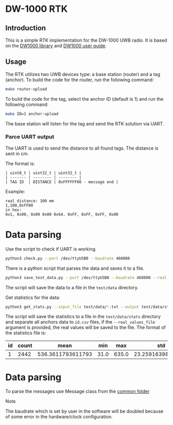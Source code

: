 # DW-1000 RTK

## Introduction

This is a simple RTK implementation for the DW-1000 UWB radio. It is based on the [DW1000 library](https://usermanual.wiki/Pdf/DW1000SoftwareAPIGuiderev2p4.1120642274.pdf) and [DW1000 user guide](https://www.sunnywale.com/uploadfile/2021/1230/DW1000%20User%20Manual_Awin.pdf).

## Usage

The RTK utilizes two UWB devices type: a base station (router) and a tag (anchor).
To build the code for the router, run the following command:

```bash
make router-upload
```

To build the code for the tag, select the anchor ID (default is 1) and run the following command:

```bash
make ID=1 anchor-upload
```

The base station will listen for the tag and send the RTK solution via UART.

### Parce UART output

The UART is used to send the distance to all found tags. The distance is sent in cm.

The format is:

```
| uint8_t | uint32_t | uint32_t |
| ------- | -------- | -------- |
| TAG ID  | DISTANCE | 0xFFFFFF00 - message end |
```

Example:

```
real distance: 100 mm
1,100,0xFF00
in hex:
0x1, 0x00, 0x00 0x00 0x64, 0xFF, 0xFF, 0xFF, 0x00
```

# Data parsing


Use the script to check if UART is working.

```bash
python3 check.py --port /dev/ttyUSB0 --baudrate 460800
```

There is a python script that parses the data and saves it to a file.

```bash
python3 save_test_data.py --port /dev/ttyUSB0 --baudrate 460800 --real_distance 100
```

The script will save the data to a file in the `test/data` directory.

Get statistics for the data:
```bash
python3 get_stats.py --input_file test/data/*.txt --output test/data/stats/ --real_values_file test/data/real_values.*
```

The script will save the statistics to a file in the `test/data/stats` directory and separate all anchors data to `id.csv` files, if the `--real_values_file` argument is provided, the real values will be saved to the file.
The format of the statistics file is:

| id | count | mean | min | max | std | median | real_value | error | error_pct |
| --- | --- | --- | --- | --- | --- | --- | --- | --- | --- |
| 1 | 2442 | 536.3611793611793 | 31.0 | 635.0 | 23.25916398894732 | 536.5 | 500.0 | 36.361179361179325 | 7.272235872235864 |

# Data parsing

To parse the messages use Message class from the [common folder](test/common/serial_messages.py)

> [!NOTE]
> The baudrate which is set by user in the software will be doubled because of some error in the hardware/clock configuration.
